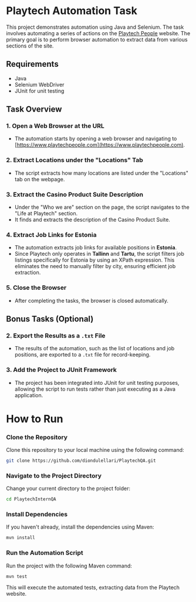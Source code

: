 # Playtech Automation Task

This project demonstrates automation using Java and Selenium. The task involves automating a series of actions on the [Playtech People](https://www.playtechpeople.com) website. The primary goal is to perform browser automation to extract data from various sections of the site.

## Requirements

- Java
- Selenium WebDriver
- JUnit for unit testing

## Task Overview

### 1. Open a Web Browser at the URL
- The automation starts by opening a web browser and navigating to [https://www.playtechpeople.com](https://www.playtechpeople.com).

### 2. Extract Locations under the "Locations" Tab
- The script extracts how many locations are listed under the "Locations" tab on the webpage.

### 3. Extract the Casino Product Suite Description
- Under the "Who we are" section on the page, the script navigates to the "Life at Playtech" section.
- It finds and extracts the description of the Casino Product Suite.

### 4. Extract Job Links for Estonia
- The automation extracts job links for available positions in **Estonia**.
- Since Playtech only operates in **Tallinn** and **Tartu**, the script filters job listings specifically for Estonia by using an XPath expression. This eliminates the need to manually filter by city, ensuring efficient job extraction.

  
### 5. Close the Browser
- After completing the tasks, the browser is closed automatically.

## Bonus Tasks (Optional)

### 2. Export the Results as a `.txt` File
- The results of the automation, such as the list of locations and job positions, are exported to a `.txt` file for record-keeping.

### 3. Add the Project to JUnit Framework
- The project has been integrated into JUnit for unit testing purposes, allowing the script to run tests rather than just executing as a Java application.



# How to Run

### Clone the Repository

Clone this repository to your local machine using the following command:

```bash
git clone https://github.com/diondulellari/PlaytechQA.git
```

### Navigate to the Project Directory

Change your current directory to the project folder:

```bash
cd PlaytechInternQA
```

### Install Dependencies

If you haven't already, install the dependencies using Maven:

```bash
mvn install
```

### Run the Automation Script

Run the project with the following Maven command:

```bash
mvn test
```

This will execute the automated tests, extracting data from the Playtech website.

